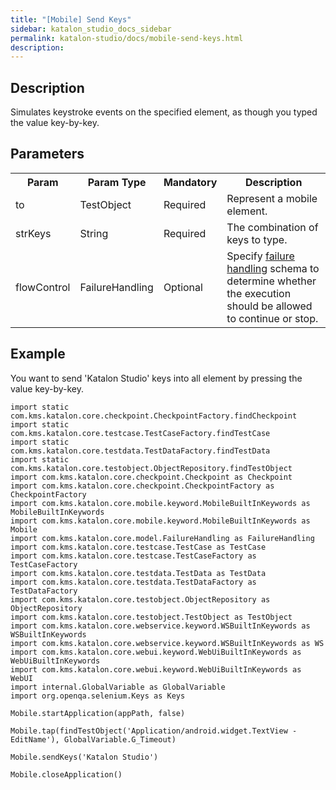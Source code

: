 ```yaml
---
title: "[Mobile] Send Keys" 
sidebar: katalon_studio_docs_sidebar
permalink: katalon-studio/docs/mobile-send-keys.html 
description: 
---
```

Description 
------------

Simulates keystroke events on the specified element, as though you typed the value key-by-key. 

Parameters 
-----------

<table class="" style="table-layout: fixed;"><colgroup class="" style=""><col class="" style=""><col class="" style=""><col class="" style=""><col class="" style=""></colgroup><tbody class="" style=""><tr class="" style=""><th class="" style="">Param</th><th class="" style="">Param Type</th><th class="" colspan="1" style="">Mandatory</th><th class="" colspan="1" style="">Description</th></tr><tr class="" style=""><td class="" colspan="1" style="">to</td><td class="" colspan="1" style="">TestObject</td><td class="" colspan="1" style="">Required</td><td class="" colspan="1" style="">Represent a mobile element.</td></tr><tr class="" style=""><td class="" colspan="1" style=""><span style="" class="">strKeys</span></td><td class="" colspan="1" style=""><span style="" class="">String</span></td><td class="" colspan="1" style="">Required</td><td class="" colspan="1" style=""><span style="" class="">The combination of keys to type.</span></td></tr><tr class="" style=""><td class="" style=""><span style="" class="">flowControl</span></td><td class="" style=""><span style="" class="">FailureHandling</span></td><td class="" colspan="1" style="">Optional</td><td class="" colspan="1" style=""><span style="" class="">Spec</span><span class="" style="">ify </span><a href="https://docs.katalon.com/x/qAAM" rel="nofollow" class="" style="">failure handling</a><span class="" style=""> schema to determine whether the execution should be allowed to continue or stop.</span></td></tr></tbody></table>

Example 
--------

You want to send 'Katalon Studio' keys into all element by pressing the value key-by-key.

```
import static com.kms.katalon.core.checkpoint.CheckpointFactory.findCheckpoint
import static com.kms.katalon.core.testcase.TestCaseFactory.findTestCase
import static com.kms.katalon.core.testdata.TestDataFactory.findTestData
import static com.kms.katalon.core.testobject.ObjectRepository.findTestObject
import com.kms.katalon.core.checkpoint.Checkpoint as Checkpoint
import com.kms.katalon.core.checkpoint.CheckpointFactory as CheckpointFactory
import com.kms.katalon.core.mobile.keyword.MobileBuiltInKeywords as MobileBuiltInKeywords
import com.kms.katalon.core.mobile.keyword.MobileBuiltInKeywords as Mobile
import com.kms.katalon.core.model.FailureHandling as FailureHandling
import com.kms.katalon.core.testcase.TestCase as TestCase
import com.kms.katalon.core.testcase.TestCaseFactory as TestCaseFactory
import com.kms.katalon.core.testdata.TestData as TestData
import com.kms.katalon.core.testdata.TestDataFactory as TestDataFactory
import com.kms.katalon.core.testobject.ObjectRepository as ObjectRepository
import com.kms.katalon.core.testobject.TestObject as TestObject
import com.kms.katalon.core.webservice.keyword.WSBuiltInKeywords as WSBuiltInKeywords
import com.kms.katalon.core.webservice.keyword.WSBuiltInKeywords as WS
import com.kms.katalon.core.webui.keyword.WebUiBuiltInKeywords as WebUiBuiltInKeywords
import com.kms.katalon.core.webui.keyword.WebUiBuiltInKeywords as WebUI
import internal.GlobalVariable as GlobalVariable
import org.openqa.selenium.Keys as Keys

Mobile.startApplication(appPath, false)
 
Mobile.tap(findTestObject('Application/android.widget.TextView - EditName'), GlobalVariable.G_Timeout)
 
Mobile.sendKeys('Katalon Studio')

Mobile.closeApplication()
```